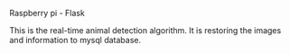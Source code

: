 Raspberry pi - Flask

This is the real-time animal detection algorithm. It is restoring the images and information to mysql database.